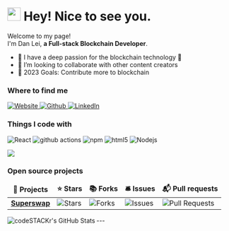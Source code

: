 <h1><img src="https://emojis.slackmojis.com/emojis/images/1531849430/4246/blob-sunglasses.gif?1531849430" width="30"/> Hey! Nice to see you.</h1>

<p>Welcome to my page! </br> I'm Dan Lei, <b>a Full-stack Blockchain Developer</b>. </p>

- 🌱 I have a deep passion for the blockchain technology   🤣
- 👯 I’m looking to collaborate with other content creators
- 🥅 2023 Goals: Contribute more to blockchain

<h3>Where to find me</h3>
<p>
  <a href="https://danlei.org" target="_blank">
    <img alt="Website" src="https://img.shields.io/website?label=danlei.org&style=for-the-badge&url=https%3A%2F%2Fdanlei.org" />
  </a>
  <a href="https://github.com//leidanwqq1" target="_blank">
    <img alt="Github" src="https://img.shields.io/badge/GitHub-%2312100E.svg?&style=for-the-badge&logo=Github&logoColor=white" />
  </a>
  <a href="https://www.linkedin.com/in/danleiweb3" target="_blank">
    <img alt="LinkedIn" src="https://img.shields.io/badge/linkedin-%230077B5.svg?&style=for-the-badge&logo=linkedin&logoColor=white" />
  </a> 
</p>

<h3>Things I code with</h3>
<p>
  <img alt="React" src="https://img.shields.io/badge/-React-45b8d8?style=flat-square&logo=react&logoColor=white" />
  <img alt="github actions" src="https://img.shields.io/badge/-Github_Actions-2088FF?style=flat-square&logo=github-actions&logoColor=white" />
  <img alt="npm" src="https://img.shields.io/badge/-NPM-CB3837?style=flat-square&logo=npm&logoColor=white" />
  <img alt="html5" src="https://img.shields.io/badge/-HTML5-E34F26?style=flat-square&logo=html5&logoColor=white" />
  <img alt="Nodejs" src="https://img.shields.io/badge/-Nodejs-43853d?style=flat-square&logo=Node.js&logoColor=white" />
</p>

<div>
    <img  src="https://github-readme-stats.vercel.app/api/top-langs/?username=leidanwqq1&layout=compact" />
</div>

<h3>Open source projects</h3>
<table>
  <thead align="center">
    <tr border: none;>
      <td><b>🎁 Projects</b></td>
      <td><b>⭐ Stars</b></td>
      <td><b>📚 Forks</b></td>
      <td><b>🛎 Issues</b></td>
      <td><b>📬 Pull requests</b></td>
    </tr>
  </thead>
  <tbody>
    <tr>
      <td><a href="https://github.com/leidanwqq1/Superswap"><b>Superswap</b></a></td>
      <td><img alt="Stars" src="https://img.shields.io/github/stars/leidanwqq1/Superswap?style=flat-square&labelColor=343b41"/></td>
      <td><img alt="Forks" src="https://img.shields.io/github/forks/leidanwqq1/Superswap?style=flat-square&labelColor=343b41"/></td>
      <td><img alt="Issues" src="https://img.shields.io/github/issues/leidanwqq1/Superswap?style=flat-square&labelColor=343b41"/></td>
      <td><img alt="Pull Requests" src="https://img.shields.io/github/issues-pr/leidanwqq1/Superswap?style=flat-square&labelColor=343b41"/></td>
    </tr>
  </tbody>
</table>
---

<img align="left" alt="codeSTACKr's GitHub Stats" src="https://github-readme-stats.vercel.app/api?username=leidanwqq1&count_private=true&show_icons=true&hide_border=true&theme=radical" />



